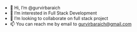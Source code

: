 - 👋 Hi, I’m @gurvirbaraich
- 👀 I’m interested in Full Stack Development
- 💞️ I’m looking to collaborate on full stack project
- 📫 You can reach me by email to gurvirbaraich@gmail.com

<!---
gurvirbaraich/gurvirbaraich is a ✨ special ✨ repository because its `README.md` (this file) appears on your GitHub profile.
You can click the Preview link to take a look at your changes.
--->
